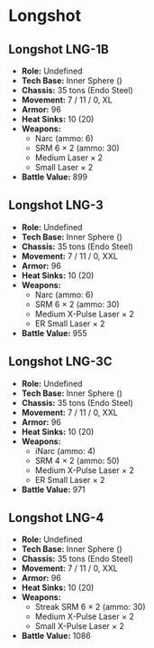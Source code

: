 # Longshot
## Longshot LNG-1B
- **Role:** Undefined
- **Tech Base:** Inner Sphere ()
- **Chassis:** 35 tons (Endo Steel)
- **Movement:** 7 / 11 / 0, XL
- **Armor:** 96
- **Heat Sinks:** 10 (20)
- **Weapons:**
  - Narc (ammo: 6)
  - SRM 6 × 2 (ammo: 30)
  - Medium Laser × 2
  - Small Laser × 2
- **Battle Value:** 899

## Longshot LNG-3
- **Role:** Undefined
- **Tech Base:** Inner Sphere ()
- **Chassis:** 35 tons (Endo Steel)
- **Movement:** 7 / 11 / 0, XXL
- **Armor:** 96
- **Heat Sinks:** 10 (20)
- **Weapons:**
  - Narc (ammo: 6)
  - SRM 6 × 2 (ammo: 30)
  - Medium X-Pulse Laser × 2
  - ER Small Laser × 2
- **Battle Value:** 955

## Longshot LNG-3C
- **Role:** Undefined
- **Tech Base:** Inner Sphere ()
- **Chassis:** 35 tons (Endo Steel)
- **Movement:** 7 / 11 / 0, XXL
- **Armor:** 96
- **Heat Sinks:** 10 (20)
- **Weapons:**
  - iNarc (ammo: 4)
  - SRM 4 × 2 (ammo: 50)
  - Medium X-Pulse Laser × 2
  - ER Small Laser × 2
- **Battle Value:** 971

## Longshot LNG-4
- **Role:** Undefined
- **Tech Base:** Inner Sphere ()
- **Chassis:** 35 tons (Endo Steel)
- **Movement:** 7 / 11 / 0, XXL
- **Armor:** 96
- **Heat Sinks:** 10 (20)
- **Weapons:**
  - Streak SRM 6 × 2 (ammo: 30)
  - Medium X-Pulse Laser × 2
  - Small X-Pulse Laser × 2
- **Battle Value:** 1086

